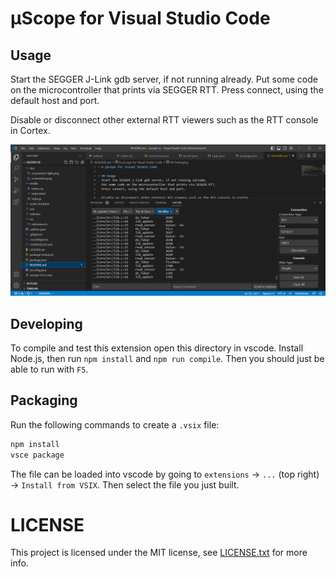 # μScope for Visual Studio Code

## Usage
Start the SEGGER J-Link gdb server, if not running already.
Put some code on the microcontroller that prints via SEGGER RTT.
Press connect, using the default host and port.

Disable or disconnect other external RTT viewers such as the RTT console in Cortex.

![](doc/screenshot.png)

## Developing
To compile and test this extension open this directory in vscode. Install Node.js, then run `npm install` and `npm run compile`.
Then you should just be able to run with `F5`.

## Packaging
Run the following commands to create a `.vsix` file:

```bash
npm install
vsce package
```

The file can be loaded into vscode by going to `extensions` -> `...` (top right) -> `Install from VSIX`. Then select the file you just built.

# LICENSE
This project is licensed under the MIT license, see [LICENSE.txt](LICENSE.txt) for more info.
